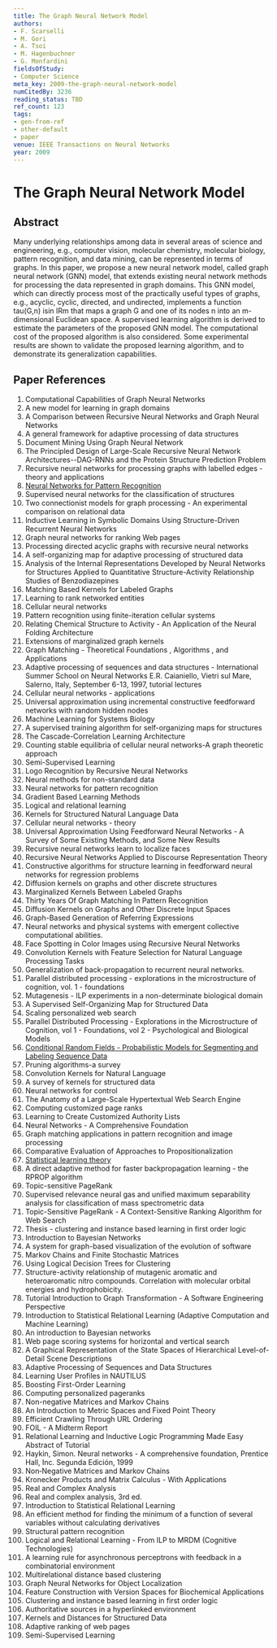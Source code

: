 ```yaml
---
title: The Graph Neural Network Model
authors:
- F. Scarselli
- M. Gori
- A. Tsoi
- M. Hagenbuchner
- G. Monfardini
fieldsOfStudy:
- Computer Science
meta_key: 2009-the-graph-neural-network-model
numCitedBy: 3236
reading_status: TBD
ref_count: 123
tags:
- gen-from-ref
- other-default
- paper
venue: IEEE Transactions on Neural Networks
year: 2009
---
```


# The Graph Neural Network Model

## Abstract

Many underlying relationships among data in several areas of science and engineering, e.g., computer vision, molecular chemistry, molecular biology, pattern recognition, and data mining, can be represented in terms of graphs. In this paper, we propose a new neural network model, called graph neural network (GNN) model, that extends existing neural network methods for processing the data represented in graph domains. This GNN model, which can directly process most of the practically useful types of graphs, e.g., acyclic, cyclic, directed, and undirected, implements a function tau(G,n) isin IRm that maps a graph G and one of its nodes n into an m-dimensional Euclidean space. A supervised learning algorithm is derived to estimate the parameters of the proposed GNN model. The computational cost of the proposed algorithm is also considered. Some experimental results are shown to validate the proposed learning algorithm, and to demonstrate its generalization capabilities.

## Paper References

1. Computational Capabilities of Graph Neural Networks
2. A new model for learning in graph domains
3. A Comparison between Recursive Neural Networks and Graph Neural Networks
4. A general framework for adaptive processing of data structures
5. Document Mining Using Graph Neural Network
6. The Principled Design of Large-Scale Recursive Neural Network Architectures--DAG-RNNs and the Protein Structure Prediction Problem
7. Recursive neural networks for processing graphs with labelled edges - theory and applications
8. [Neural Networks for Pattern Recognition](1993-neural-networks-for-pattern-recognition)
9. Supervised neural networks for the classification of structures
10. Two connectionist models for graph processing - An experimental comparison on relational data
11. Inductive Learning in Symbolic Domains Using Structure-Driven Recurrent Neural Networks
12. Graph neural networks for ranking Web pages
13. Processing directed acyclic graphs with recursive neural networks
14. A self-organizing map for adaptive processing of structured data
15. Analysis of the Internal Representations Developed by Neural Networks for Structures Applied to Quantitative Structure-Activity Relationship Studies of Benzodiazepines
16. Matching Based Kernels for Labeled Graphs
17. Learning to rank networked entities
18. Cellular neural networks
19. Pattern recognition using finite-iteration cellular systems
20. Relating Chemical Structure to Activity - An Application of the Neural Folding Architecture
21. Extensions of marginalized graph kernels
22. Graph Matching - Theoretical Foundations , Algorithms , and Applications
23. Adaptive processing of sequences and data structures - International Summer School on Neural Networks E.R. Caianiello, Vietri sul Mare, Salerno, Italy, September 6-13, 1997, tutorial lectures
24. Cellular neural networks - applications
25. Universal approximation using incremental constructive feedforward networks with random hidden nodes
26. Machine Learning for Systems Biology
27. A supervised training algorithm for self-organizing maps for structures
28. The Cascade-Correlation Learning Architecture
29. Counting stable equilibria of cellular neural networks-A graph theoretic approach
30. Semi-Supervised Learning
31. Logo Recognition by Recursive Neural Networks
32. Neural methods for non-standard data
33. Neural networks for pattern recognition
34. Gradient Based Learning Methods
35. Logical and relational learning
36. Kernels for Structured Natural Language Data
37. Cellular neural networks - theory
38. Universal Approximation Using Feedforward Neural Networks - A Survey of Some Existing Methods, and Some New Results
39. Recursive neural networks learn to localize faces
40. Recursive Neural Networks Applied to Discourse Representation Theory
41. Constructive algorithms for structure learning in feedforward neural networks for regression problems
42. Diffusion kernels on graphs and other discrete structures
43. Marginalized Kernels Between Labeled Graphs
44. Thirty Years Of Graph Matching In Pattern Recognition
45. Diffusion Kernels on Graphs and Other Discrete Input Spaces
46. Graph-Based Generation of Referring Expressions
47. Neural networks and physical systems with emergent collective computational abilities.
48. Face Spotting in Color Images using Recursive Neural Networks
49. Convolution Kernels with Feature Selection for Natural Language Processing Tasks
50. Generalization of back-propagation to recurrent neural networks.
51. Parallel distributed processing - explorations in the microstructure of cognition, vol. 1 - foundations
52. Mutagenesis - ILP experiments in a non-determinate biological domain
53. A Supervised Self-Organizing Map for Structured Data
54. Scaling personalized web search
55. Parallel Distributed Processing - Explorations in the Microstructure of Cognition, vol 1 - Foundations, vol 2 - Psychological and Biological Models
56. [Conditional Random Fields - Probabilistic Models for Segmenting and Labeling Sequence Data](2001-conditional-random-fields-probabilistic-models-for-segmenting-and-labeling-sequence-data)
57. Pruning algorithms-a survey
58. Convolution Kernels for Natural Language
59. A survey of kernels for structured data
60. Neural networks for control
61. The Anatomy of a Large-Scale Hypertextual Web Search Engine
62. Computing customized page ranks
63. Learning to Create Customized Authority Lists
64. Neural Networks - A Comprehensive Foundation
65. Graph matching applications in pattern recognition and image processing
66. Comparative Evaluation of Approaches to Propositionalization
67. [Statistical learning theory](1998-statistical-learning-theory)
68. A direct adaptive method for faster backpropagation learning - the RPROP algorithm
69. Topic-sensitive PageRank
70. Supervised relevance neural gas and unified maximum separability analysis for classification of mass spectrometric data
71. Topic-Sensitive PageRank - A Context-Sensitive Ranking Algorithm for Web Search
72. Thesis - clustering and instance based learning in first order logic
73. Introduction to Bayesian Networks
74. A system for graph-based visualization of the evolution of software
75. Markov Chains and Finite Stochastic Matrices
76. Using Logical Decision Trees for Clustering
77. Structure-activity relationship of mutagenic aromatic and heteroaromatic nitro compounds. Correlation with molecular orbital energies and hydrophobicity.
78. Tutorial Introduction to Graph Transformation - A Software Engineering Perspective
79. Introduction to Statistical Relational Learning (Adaptive Computation and Machine Learning)
80. An introduction to Bayesian networks
81. Web page scoring systems for horizontal and vertical search
82. A Graphical Representation of the State Spaces of Hierarchical Level-of-Detail Scene Descriptions
83. Adaptive Processing of Sequences and Data Structures
84. Learning User Profiles in NAUTILUS
85. Boosting First-Order Learning
86. Computing personalized pageranks
87. Non-negative Matrices and Markov Chains
88. An Introduction to Metric Spaces and Fixed Point Theory
89. Efficient Crawling Through URL Ordering
90. FOIL - A Midterm Report
91. Relational Learning and Inductive Logic Programming Made Easy Abstract of Tutorial
92. Haykin, Simon. Neural networks - A comprehensive foundation, Prentice Hall, Inc. Segunda Edición, 1999
93. Non‐Negative Matrices and Markov Chains
94. Kronecker Products and Matrix Calculus - With Applications
95. Real and Complex Analysis
96. Real and complex analysis, 3rd ed.
97. Introduction to Statistical Relational Learning
98. An efficient method for finding the minimum of a function of several variables without calculating derivatives
99. Structural pattern recognition
100. Logical and Relational Learning - From ILP to MRDM (Cognitive Technologies)
101. A learning rule for asynchronous perceptrons with feedback in a combinatorial environment
102. Multirelational distance based clustering
103. Graph Neural Networks for Object Localization
104. Feature Construction with Version Spaces for Biochemical Applications
105. Clustering and instance based learning in first order logic
106. Authoritative sources in a hyperlinked environment
107. Kernels and Distances for Structured Data
108. Adaptive ranking of web pages
109. Semi-Supervised Learning
